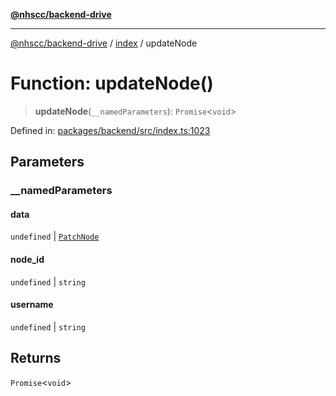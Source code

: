 [**@nhscc/backend-drive**](../../README.md)

***

[@nhscc/backend-drive](../../README.md) / [index](../README.md) / updateNode

# Function: updateNode()

> **updateNode**(`__namedParameters`): `Promise`\<`void`\>

Defined in: [packages/backend/src/index.ts:1023](https://github.com/nhscc/drive.api.hscc.bdpa.org/blob/778d79f3487f712a80fb10da82bed3843d3db5fd/packages/backend/src/index.ts#L1023)

## Parameters

### \_\_namedParameters

#### data

`undefined` \| [`PatchNode`](../../db/type-aliases/PatchNode.md)

#### node_id

`undefined` \| `string`

#### username

`undefined` \| `string`

## Returns

`Promise`\<`void`\>
